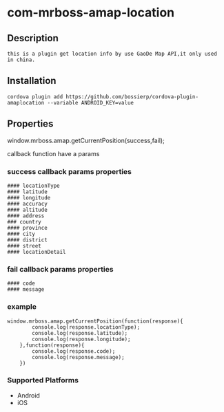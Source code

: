 <!--
# license: Licensed to the Apache Software Foundation (ASF) under one
#         or more contributor license agreements.  See the NOTICE file
#         distributed with this work for additional information
#         regarding copyright ownership.  The ASF licenses this file
#         to you under the Apache License, Version 2.0 (the
#         "License"); you may not use this file except in compliance
#         with the License.  You may obtain a copy of the License at
#
#           http://www.apache.org/licenses/LICENSE-2.0
#
#         Unless required by applicable law or agreed to in writing,
#         software distributed under the License is distributed on an
#         "AS IS" BASIS, WITHOUT WARRANTIES OR CONDITIONS OF ANY
#         KIND, either express or implied.  See the License for the
#         specific language governing permissions and limitations
#         under the License.
-->


# com-mrboss-amap-location

## Description
	this is a plugin get location info by use GaoDe Map API,it only used in china.


## Installation

    cordova plugin add https://github.com/bossierp/cordova-plugin-amaplocation --variable ANDROID_KEY=value

## Properties

window.mrboss.amap.getCurrentPosition(success,fail);

callback function have a params

### success callback params properties
	#### locationType
	#### latitude
	#### longitude
	#### accuracy
	#### altitude
	#### address
	### country
	#### province
	#### city
	#### district
	#### street
	#### locationDetail

### fail callback params properties
	#### code
	#### message

### example
	window.mrboss.amap.getCurrentPosition(function(response){
			console.log(response.locationType);
			console.log(response.latitude);
			console.log(response.longitude);
		},function(response){
			console.log(response.code);
			console.log(response.message);
		})

### Supported Platforms
- Android
- iOS



